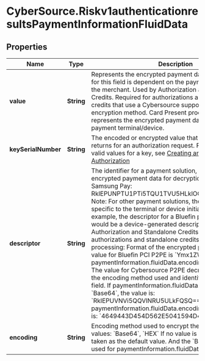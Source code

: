 # CyberSource.Riskv1authenticationresultsPaymentInformationFluidData

## Properties
Name | Type | Description | Notes
------------ | ------------- | ------------- | -------------
**value** | **String** | Represents the encrypted payment data BLOB. The entry for this field is dependent on the payment solution used by the merchant. Used by Authorization and Standalone Credits. Required for authorizations and standalone credits that use a Cybersource suppored Point-to-Point encryption method. Card Present processing This field represents the encrypted payment data generated by the payment terminal/device.  | [optional] 
**keySerialNumber** | **String** | The encoded or encrypted value that a payment solution returns for an authorization request. For details about the valid values for a key, see [Creating an Online Authorization](https://developer.cybersource.com/api/developer-guides/dita-payments/CreatingOnlineAuth.html)  | [optional] 
**descriptor** | **String** | The identifier for a payment solution, which is sending the encrypted payment data for decryption. Valid values: Samsung Pay: RklEPUNPTU1PTi5TQU1TVU5HLklOQVBQLlBBWU1FTlQ&#x3D; Note: For other payment solutions, the value may be specific to the terminal or device initiatinf the payment. For example, the descriptor for a Bluefin payment encryption would be a device-generated descriptor. Used by Authorization and Standalone Credits. Required for authorizations and standalone credits.  Card Present processing: Format of the encrypted payment data. The value for Bluefin PCI P2PE is &#x60;Ymx1ZWZpbg&#x3D;&#x3D;&#x60;. paymentInformation.fluidData.encoding must be &#x60;Base64&#x60;. The value for Cybersource P2PE decryption depends on the encoding method used and identified in encoding field. If paymentInformation.fluidData.encoding is &#x60;Base64&#x60;, the value is: &#x60;RklEPUVNVi5QQVlNRU5ULkFQSQ&#x3D;&#x3D;&#x60; If paymentInformation.fluidData.encoding is &#x60;HEX&#x60;, the value is: &#x60;4649443D454D562E5041594D454E542E41504&#x60;  | [optional] 
**encoding** | **String** | Encoding method used to encrypt the payment data. Valid values: &#x60;Base64&#x60;, &#x60;HEX&#x60; If no value is provided, &#x60;Base64&#x60; is taken as the default value. And the &#x60;Base64&#x60; descriptor is used for paymentInformation.fluidData.encoding  | [optional] 


